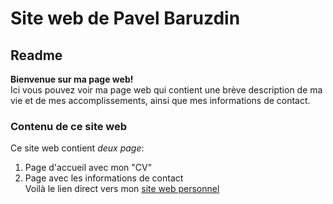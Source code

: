 # Site web de Pavel Baruzdin
## Readme
**Bienvenue sur ma page web!**  
Ici vous pouvez voir ma page web qui contient une brève description de ma vie et de mes accomplissements, ainsi que mes informations de contact.
### Contenu de ce site web
Ce site web contient *deux page*:
1. Page d'accueil avec mon "CV"
2. Page avec les informations de contact    
Voilà le lien direct vers mon [site web personnel](https://pavelbaruzdin.github.io)
